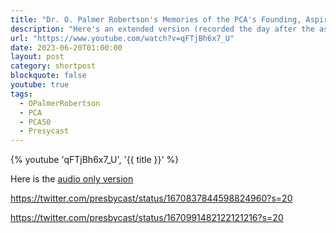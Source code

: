 ```yaml
---
title: "Dr. O. Palmer Robertson's Memories of the PCA's Founding, Aspirations for Her Future"
description: "Here's an extended version (recorded the day after the assembly concluded) of Dr. O. Palmer Robertson's message to the PCA on the occasion of her 50th anniversary. Dr. Robertson had delivered a briefer version at an assembly-wide seminar on June 13, 2023. Thanks to our own Zoe Miller for recording these remarks and to Dr. Robertson for sharing them. Because of positive audience reaction, we have included introductory and concluding remarks from our host and panel (Zoe Miller, and pastors Ryan Biese and Zack Groff) as well."
url: "https://www.youtube.com/watch?v=qFTjBh6x7_U"
date: 2023-06-20T01:00:00
layout: post
category: shortpost
blockquote: false
youtube: true
tags:
  - OPalmerRobertson
  - PCA
  - PCA50
  - Presycast
---
```


{% youtube 'qFTjBh6x7_U', '{{ title }}' %}

Here is the [audio only version](https://presbycast.libsyn.com/dr-o-palmer-robertsons-message-to-the-pca-on-her-50th-anniversary)

https://twitter.com/presbycast/status/1670837844598824960?s=20

https://twitter.com/presbycast/status/1670991482122121216?s=20